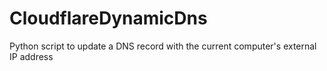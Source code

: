 # CloudflareDynamicDns
Python script to update a DNS record with the current computer's external IP address
